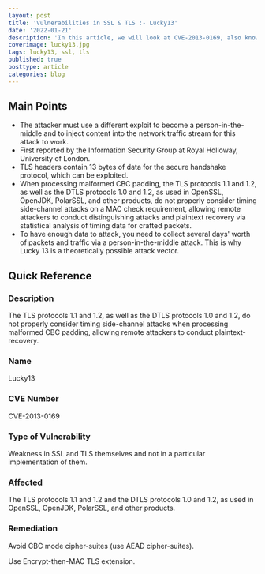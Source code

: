```yaml
---
layout: post
title: 'Vulnerabilities in SSL & TLS :- Lucky13'
date: '2022-01-21'
description: 'In this article, we will look at CVE-2013-0169, also known as the Lucky 13 vulnerability, which exists within SSL and TLS. The TLS protocols 1.1 and 1.2, as well as the DTLS protocols 1.0 and 1.2, do not properly consider timing side-channel attacks when processing malformed CBC padding, allowing remote attackers to conduct plaintext-recovery.'
coverimage: lucky13.jpg
tags: lucky13, ssl, tls
published: true
posttype: article
categories: blog
---
```

## Main Points

- The attacker must use a different exploit to become a person-in-the-middle and to inject content into the network traffic stream for this attack to work.
- First reported by the Information Security Group at Royal Holloway, University of London.
- TLS headers contain 13 bytes of data for the secure handshake protocol, which can be exploited.
- When processing malformed CBC padding, the TLS protocols 1.1 and 1.2, as well as the DTLS protocols 1.0 and 1.2, as used in OpenSSL, OpenJDK, PolarSSL, and other products, do not properly consider timing side-channel attacks on a MAC check requirement, allowing remote attackers to conduct distinguishing attacks and plaintext recovery via statistical analysis of timing data for crafted packets.
- To have enough data to attack, you need to collect several days' worth of packets and traffic via a person-in-the-middle attack. This is why Lucky 13 is a theoretically possible attack vector.

## Quick Reference

### Description

The TLS protocols 1.1 and 1.2, as well as the DTLS protocols 1.0 and 1.2, do not properly consider timing side-channel attacks when processing malformed CBC padding, allowing remote attackers to conduct plaintext-recovery.

### Name

Lucky13 

### CVE Number

CVE-2013-0169

### Type of Vulnerability

Weakness in SSL and TLS themselves and not in a particular implementation of them.

### Affected

The TLS protocols 1.1 and 1.2 and the DTLS protocols 1.0 and 1.2, as used in OpenSSL, OpenJDK, PolarSSL, and other products.

### Remediation

Avoid CBC mode cipher-suites (use AEAD cipher-suites).

Use Encrypt-then-MAC TLS extension.